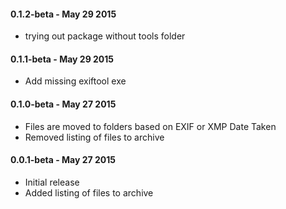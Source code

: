 #### 0.1.2-beta - May 29 2015
* trying out package without tools folder

#### 0.1.1-beta - May 29 2015
* Add missing exiftool exe

#### 0.1.0-beta - May 27 2015
* Files are moved to folders based on EXIF or XMP Date Taken
* Removed listing of files to archive


#### 0.0.1-beta - May 27 2015
* Initial release
* Added listing of files to archive
